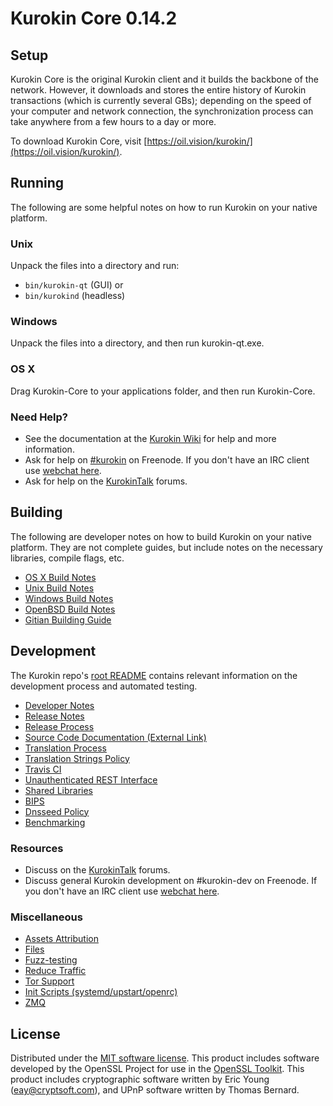 Kurokin Core 0.14.2
=====================

Setup
---------------------
Kurokin Core is the original Kurokin client and it builds the backbone of the network. However, it downloads and stores the entire history of Kurokin transactions (which is currently several GBs); depending on the speed of your computer and network connection, the synchronization process can take anywhere from a few hours to a day or more.

To download Kurokin Core, visit [https://oil.vision/kurokin/](https://oil.vision/kurokin/).

Running
---------------------
The following are some helpful notes on how to run Kurokin on your native platform.

### Unix

Unpack the files into a directory and run:

- `bin/kurokin-qt` (GUI) or
- `bin/kurokind` (headless)

### Windows

Unpack the files into a directory, and then run kurokin-qt.exe.

### OS X

Drag Kurokin-Core to your applications folder, and then run Kurokin-Core.

### Need Help?

* See the documentation at the [Kurokin Wiki](https://kurokin.info/)
for help and more information.
* Ask for help on [#kurokin](http://webchat.freenode.net?channels=kurokin) on Freenode. If you don't have an IRC client use [webchat here](http://webchat.freenode.net?channels=kurokin).
* Ask for help on the [KurokinTalk](https://kurokintalk.io/) forums.

Building
---------------------
The following are developer notes on how to build Kurokin on your native platform. They are not complete guides, but include notes on the necessary libraries, compile flags, etc.

- [OS X Build Notes](build-osx.md)
- [Unix Build Notes](build-unix.md)
- [Windows Build Notes](build-windows.md)
- [OpenBSD Build Notes](build-openbsd.md)
- [Gitian Building Guide](gitian-building.md)

Development
---------------------
The Kurokin repo's [root README](/README.md) contains relevant information on the development process and automated testing.

- [Developer Notes](developer-notes.md)
- [Release Notes](release-notes.md)
- [Release Process](release-process.md)
- [Source Code Documentation (External Link)](https://dev.visucore.com/kurokin/doxygen/)
- [Translation Process](translation_process.md)
- [Translation Strings Policy](translation_strings_policy.md)
- [Travis CI](travis-ci.md)
- [Unauthenticated REST Interface](REST-interface.md)
- [Shared Libraries](shared-libraries.md)
- [BIPS](bips.md)
- [Dnsseed Policy](dnsseed-policy.md)
- [Benchmarking](benchmarking.md)

### Resources
* Discuss on the [KurokinTalk](https://kurokintalk.io/) forums.
* Discuss general Kurokin development on #kurokin-dev on Freenode. If you don't have an IRC client use [webchat here](http://webchat.freenode.net/?channels=kurokin-dev).

### Miscellaneous
- [Assets Attribution](assets-attribution.md)
- [Files](files.md)
- [Fuzz-testing](fuzzing.md)
- [Reduce Traffic](reduce-traffic.md)
- [Tor Support](tor.md)
- [Init Scripts (systemd/upstart/openrc)](init.md)
- [ZMQ](zmq.md)

License
---------------------
Distributed under the [MIT software license](/COPYING).
This product includes software developed by the OpenSSL Project for use in the [OpenSSL Toolkit](https://www.openssl.org/). This product includes
cryptographic software written by Eric Young ([eay@cryptsoft.com](mailto:eay@cryptsoft.com)), and UPnP software written by Thomas Bernard.
